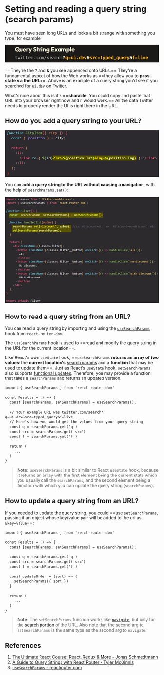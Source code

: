 # Setting and reading a query string (search params)

You must have seen long URLs and looks a bit strange with something you type, for example:

![query_string](../../img/query_string.jpg)

 ==They're the **`?`** and **`&`** you see appended onto URLs.== They're a fundamental aspect of how the Web works as ==they allow you to **pass state via the URL**==. Above is an example of a query string you'd see if you searched for `ui.dev` on Twitter.

What's nice about this is it's ==**sharable**. You could copy and paste that URL into your browser right now and it would work.== All the data Twitter needs to properly render the UI is right there in the URL.

## How do you add a query string to your URL?

![query_string1](../../img/query_string1.jpg)

You can **add a query string to the URL without causing a navigation**, with the help of `searchParams.set()`:

![query_string2](../../img/query_string2.jpg)

## How to read a query string from an URL?

You can read a query string by importing and using the [`useSearchParams`](https://reactrouter.com/en/main/hooks/use-search-params) hook from `react-router-dom`.

The `useSearchParams` hook is used to ==read and modify the query string in the URL for the current location==.

Like React's own `useState` hook, ==`useSearchParams` **returns an array of two values**: the **current location's** [search params](https://developer.mozilla.org/en-US/docs/Web/API/URL/searchParams) and a **function** that may be used to update them==. Just as React's `useState` hook, `setSearchParams` also supports [functional updates](https://reactjs.org/docs/hooks-reference.html#functional-updates). Therefore, you may provide a function that takes a `searchParams` and returns an updated version.

```react
import { useSearchParams } from 'react-router-dom'

const Results = () => {
  const [searchParams, setSearchParams] = useSearchParams();

  // Your example URL was twitter.com/search?q=ui.dev&src=typed_query&f=live
  // Here's how you would get the values from your query string
  const q = searchParams.get('q')
  const src = searchParams.get('src')
  const f = searchParams.get('f')

  return (
    ...
  )
}
```

> **Note**: `useSearchParams` is a bit similar to React `useState` hook, because it returns an array with the first element being the current state which you usually call the `searchParams`, and the second element being a function with which you can update the query string (`searchParams`).

## How to update a query string from an URL?

If you needed to update the query string, you could ==use `setSearchParams`, passing it an object whose key/value pair will be added to the url as `&key=value`==:

```react
import { useSearchParams } from 'react-router-dom'

const Results = () => {
  const [searchParams, setSearchParams] = useSearchParams();

  const q = searchParams.get('q')
  const src = searchParams.get('src')
  const f = searchParams.get('f')

  const updateOrder = (sort) => {
    setSearchParams({ sort })
  }

  return (
    ...
  )
}
```

> **Note**: The `setSearchParams` function works like [`navigate`](https://reactrouter.com/en/main/hooks/use-navigate), but only for the [search portion](https://developer.mozilla.org/en-US/docs/Web/API/Location/search) of the URL. Also note that the second arg to `setSearchParams` is the same type as the second arg to `navigate`.

## References

1. [The Ultimate React Course: React, Redux & More - Jonas Schmedtmann](https://www.udemy.com/course/the-ultimate-react-course/)
1. [A Guide to Query Strings with React Router - Tyler McGinnis](https://ui.dev/react-router-query-strings)
1. [ `useSearchParams` - reactrouter.com](https://reactrouter.com/en/main/hooks/use-search-params)